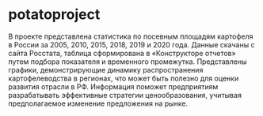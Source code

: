 # potatoproject
В проекте представлена статистика по посевным площадям картофеля в России за 2005, 2010, 2015, 2018, 2019 и 2020 года. Данные скачаны с сайта Росстата, таблица сформирована в «Конструкторе отчетов» путем подбора показателя и временного промежутка. Представлены графики, демонстрирующие динамику распространения картофелеводства в регионах, что может быть полезно для оценки развития отрасли в РФ. Информация поможет предприятиям разрабатывать эффективные стратегии ценообразования, учитывая предполагаемое изменение предложения на рынке.
